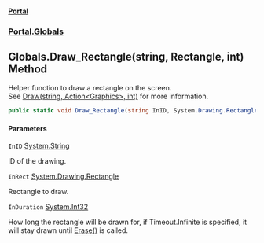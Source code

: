 #### [Portal](index.md 'index')
### [Portal](Portal.md 'Portal').[Globals](Portal.Globals.md 'Portal.Globals')

## Globals.Draw_Rectangle(string, Rectangle, int) Method

Helper function to draw a rectangle on the screen. <br/> See [Draw(string, Action&lt;Graphics&gt;, int)](Portal.Globals.Draw(string,System.Action_System.Drawing.Graphics_,int).md 'Portal.Globals.Draw(string, System.Action<System.Drawing.Graphics>, int)') for more information.

```csharp
public static void Draw_Rectangle(string InID, System.Drawing.Rectangle InRect, int InDuration=-1);
```
#### Parameters

<a name='Portal.Globals.Draw_Rectangle(string,System.Drawing.Rectangle,int).InID'></a>

`InID` [System.String](https://docs.microsoft.com/en-us/dotnet/api/System.String 'System.String')

ID of the drawing.

<a name='Portal.Globals.Draw_Rectangle(string,System.Drawing.Rectangle,int).InRect'></a>

`InRect` [System.Drawing.Rectangle](https://docs.microsoft.com/en-us/dotnet/api/System.Drawing.Rectangle 'System.Drawing.Rectangle')

Rectangle to draw.

<a name='Portal.Globals.Draw_Rectangle(string,System.Drawing.Rectangle,int).InDuration'></a>

`InDuration` [System.Int32](https://docs.microsoft.com/en-us/dotnet/api/System.Int32 'System.Int32')

How long the rectangle will be drawn for, if Timeout.Infinite is specified, it will stay drawn until [Erase()](Portal.Globals.Erase().md 'Portal.Globals.Erase()') is called.